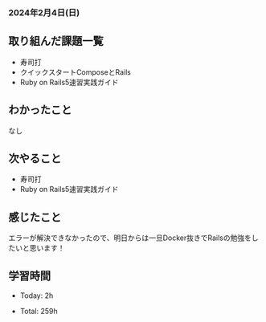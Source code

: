 ### 2024年2月4日(日)

## 取り組んだ課題一覧

- 寿司打
- クイックスタートComposeとRails
- Ruby on Rails5速習実践ガイド

## わかったこと
なし

## 次やること

- 寿司打
- Ruby on Rails5速習実践ガイド

## 感じたこと

エラーが解決できなかったので、明日からは一旦Docker抜きでRailsの勉強をしたいと思います！

## 学習時間

- Today: 2h

- Total: 259h